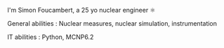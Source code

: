 I'm Simon Foucambert, a 25 yo nuclear engineer ⚛️

General abilities : Nuclear measures, nuclear simulation, instrumentation

IT abilities : Python, MCNP6.2
